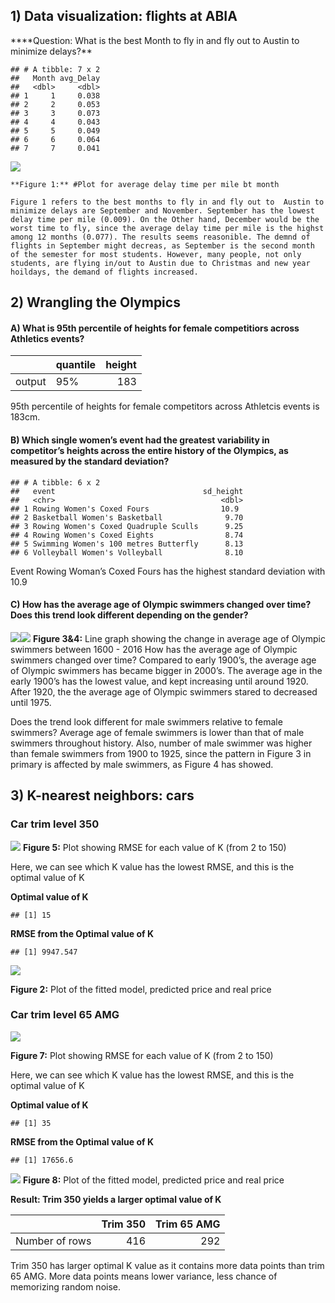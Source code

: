 ## 1) Data visualization: flights at ABIA

\*\*\*\*Question: What is the best Month to fly in and fly out to Austin
to minimize delays?\*\*

    ## # A tibble: 7 x 2
    ##   Month avg_Delay
    ##   <dbl>     <dbl>
    ## 1     1     0.038
    ## 2     2     0.053
    ## 3     3     0.073
    ## 4     4     0.043
    ## 5     5     0.049
    ## 6     6     0.064
    ## 7     7     0.041

![](Chia-Sheng-Tu---Date-Mining---1_files/figure-markdown_strict/problem%201-1.png)

    **Figure 1:** #Plot for average delay time per mile bt month

    Figure 1 refers to the best months to fly in and fly out to  Austin to minimize delays are September and November. September has the lowest delay time per mile (0.009). On the Other hand, December would be the worst time to fly, since the average delay time per mile is the highst among 12 months (0.077). The results seems reasonible. The demnd of flights in September might decreas, as September is the second month of the semester for most students. However, many people, not only students, are flying in/out to Austin due to Christmas and new year hoildays, the demand of flights increased.

## 2) Wrangling the Olympics

#### A) What is 95th percentile of heights for female competitiors across Athletics events?

<table>
<thead>
<tr class="header">
<th style="text-align: left;"></th>
<th style="text-align: left;">quantile</th>
<th style="text-align: right;">height</th>
</tr>
</thead>
<tbody>
<tr class="odd">
<td style="text-align: left;">output</td>
<td style="text-align: left;">95%</td>
<td style="text-align: right;">183</td>
</tr>
</tbody>
</table>

95th percentile of heights for female competitors across Athletcis
events is 183cm.

#### B) Which single women’s event had the greatest variability in competitor’s heights across the entire history of the Olympics, as measured by the standard deviation?

    ## # A tibble: 6 x 2
    ##   event                                 sd_height
    ##   <chr>                                     <dbl>
    ## 1 Rowing Women's Coxed Fours                10.9 
    ## 2 Basketball Women's Basketball              9.70
    ## 3 Rowing Women's Coxed Quadruple Sculls      9.25
    ## 4 Rowing Women's Coxed Eights                8.74
    ## 5 Swimming Women's 100 metres Butterfly      8.13
    ## 6 Volleyball Women's Volleyball              8.10

Event Rowing Woman’s Coxed Fours has the highest standard deviation with
10.9

#### C) How has the average age of Olympic swimmers changed over time? Does this trend look different depending on the gender?

![](Chia-Sheng-Tu---Date-Mining---1_files/figure-markdown_strict/problem%202C-1.png)![](Chia-Sheng-Tu---Date-Mining---1_files/figure-markdown_strict/problem%202C-2.png)
**Figure 3&4:** Line graph showing the change in average age of Olympic
swimmers between 1600 - 2016 How has the average age of Olympic swimmers
changed over time? Compared to early 1900’s, the average age of Olympic
swimmers has became bigger in 2000’s. The average age in the early
1900’s has the lowest value, and kept increasing until around 1920.
After 1920, the the average age of Olympic swimmers stared to decreased
until 1975.

Does the trend look different for male swimmers relative to female
swimmers? Average age of female swimmers is lower than that of male
swimmers throughout history. Also, number of male swimmer was higher
than female swimmers from 1900 to 1925, since the pattern in Figure 3 in
primary is affected by male swimmers, as Figure 4 has showed.

## 3) K-nearest neighbors: cars

### Car trim level 350

![](Chia-Sheng-Tu---Date-Mining---1_files/figure-markdown_strict/problem%203_1.1-1.png)
**Figure 5:** Plot showing RMSE for each value of K (from 2 to 150)

Here, we can see which K value has the lowest RMSE, and this is the
optimal value of K

**Optimal value of K**

    ## [1] 15

**RMSE from the Optimal value of K**

    ## [1] 9947.547

![](Chia-Sheng-Tu---Date-Mining---1_files/figure-markdown_strict/problem%203_1.4-1.png)

**Figure 2:** Plot of the fitted model, predicted price and real price

### Car trim level 65 AMG

![](Chia-Sheng-Tu---Date-Mining---1_files/figure-markdown_strict/problem%203_2.1-1.png)

**Figure 7:** Plot showing RMSE for each value of K (from 2 to 150)

Here, we can see which K value has the lowest RMSE, and this is the
optimal value of K

**Optimal value of K**

    ## [1] 35

**RMSE from the Optimal value of K**

    ## [1] 17656.6

![](Chia-Sheng-Tu---Date-Mining---1_files/figure-markdown_strict/problem%203_2.4-1.png)
**Figure 8:** Plot of the fitted model, predicted price and real price

**Result: Trim 350 yields a larger optimal value of K**

<table>
<thead>
<tr class="header">
<th style="text-align: left;"></th>
<th style="text-align: right;">Trim 350</th>
<th style="text-align: right;">Trim 65 AMG</th>
</tr>
</thead>
<tbody>
<tr class="odd">
<td style="text-align: left;">Number of rows</td>
<td style="text-align: right;">416</td>
<td style="text-align: right;">292</td>
</tr>
</tbody>
</table>

Trim 350 has larger optimal K value as it contains more data points than
trim 65 AMG. More data points means lower variance, less chance of
memorizing random noise.
